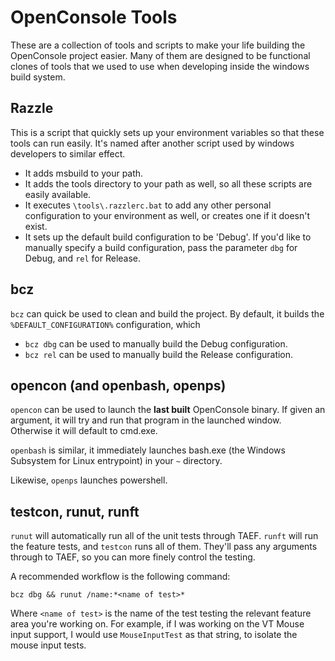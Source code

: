# OpenConsole Tools

These are a collection of tools and scripts to make your life building the 
OpenConsole project easier. Many of them are designed to be functional clones of
tools that we used to use when developing inside the windows build system.

## Razzle

This is a script that quickly sets up your environment variables so that these 
tools can run easily. It's named after another script used by windows developers
to similar effect.
 - It adds msbuild to your path.
 - It adds the tools directory to your path as well, so all these scripts are 
 easily available.
 - It executes `\tools\.razzlerc.bat` to add any other personal configuration to 
 your environment as well, or creates one if it doesn't exist.
 - It sets up the default build configuration to be 'Debug'. If you'd like to 
 manually specify a build configuration, pass the parameter `dbg` for Debug, and
 `rel` for Release.

## bcz

`bcz` can quick be used to clean and build the project. By default, it builds 
the `%DEFAULT_CONFIGURATION%` configuration, which

 - `bcz dbg` can be used to manually build the Debug configuration.
 - `bcz rel` can be used to manually build the Release configuration.


## opencon (and openbash, openps)

`opencon` can be used to launch the **last built** OpenConsole binary. If given an 
argument, it will try and run that program in the launched window. Otherwise it 
will default to cmd.exe.

`openbash` is similar, it immediately launches bash.exe (the Windows Subsystem 
for Linux entrypoint) in your `~` directory.

Likewise, `openps` launches powershell.

## testcon, runut, runft
`runut` will automatically run all of the unit tests through TAEF. `runft` will 
run the feature tests, and `testcon` runs all of them. They'll pass any 
arguments through to TAEF, so you can more finely control the testing.

A recommended workflow is the following command:
```
bcz dbg && runut /name:*<name of test>*
```
Where `<name of test>` is the name of the test testing the relevant feature area 
you're working on. For example, if I was working on the VT Mouse input support, 
I would use `MouseInputTest` as that string, to isolate the mouse input tests.
